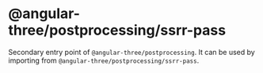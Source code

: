 # @angular-three/postprocessing/ssrr-pass

Secondary entry point of `@angular-three/postprocessing`. It can be used by importing from `@angular-three/postprocessing/ssrr-pass`.
